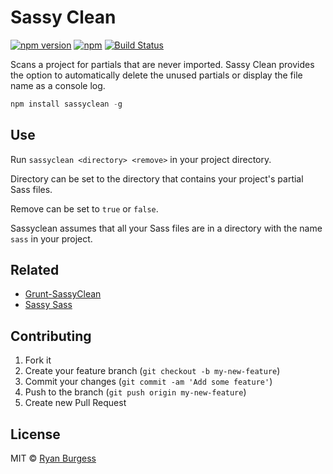 # Sassy Clean

[![npm version](https://badge.fury.io/js/sassyclean.svg)](http://badge.fury.io/js/sassyclean) [![npm](https://img.shields.io/npm/dm/sassyclean.svg)](https://github.com/ryanburgess/sassyclean) [![Build Status](https://travis-ci.org/ryanburgess/sassyclean.svg?branch=master)](https://travis-ci.org/ryanburgess/sassyclean)

Scans a project for partials that are never imported. Sassy Clean provides the option to automatically delete the unused partials or display the file name as a console log.

```js
npm install sassyclean -g
```
## Use
Run ```sassyclean <directory> <remove>``` in your project directory.

Directory can be set to the directory that contains your project's partial Sass files.

Remove can be set to `true` or `false`.

Sassyclean assumes that all your Sass files are in a directory with the name `sass` in your project.

## Related
* [Grunt-SassyClean](https://github.com/ryanburgess/grunt-sassyclean)
* [Sassy Sass](https://github.com/ryanburgess/sassysass)

## Contributing
1. Fork it
2. Create your feature branch (`git checkout -b my-new-feature`)
3. Commit your changes (`git commit -am 'Add some feature'`)
4. Push to the branch (`git push origin my-new-feature`)
5. Create new Pull Request

## License
MIT © [Ryan Burgess](http://github.com/ryanburgess)